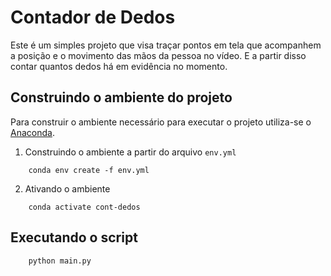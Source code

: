 # Contador de Dedos

Este é um simples projeto que visa traçar pontos em tela que acompanhem a posição e o movimento das mãos da pessoa no vídeo. E a partir disso contar quantos dedos há em evidência no momento.

## Construindo o ambiente do projeto

Para construir o ambiente necessário para executar o projeto utiliza-se o [Anaconda](https://docs.anaconda.com/).

1. Construindo o ambiente a partir do arquivo `env.yml`

```shell
    conda env create -f env.yml 
```

2. Ativando o ambiente

```shell
    conda activate cont-dedos
```
## Executando o script

```shell
    python main.py
```

